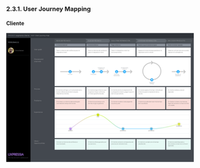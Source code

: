 ### 2.3.1. User Journey Mapping

#### Cliente

![texto_alternativo](ImgUsersPersonas/cliente_journey_map.png)